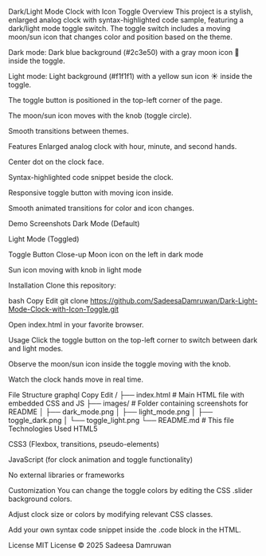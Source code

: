 Dark/Light Mode Clock with Icon Toggle
Overview
This project is a stylish, enlarged analog clock with syntax-highlighted code sample, featuring a dark/light mode toggle switch. The toggle switch includes a moving moon/sun icon that changes color and position based on the theme.

Dark mode: Dark blue background (#2c3e50) with a gray moon icon 🌙 inside the toggle.

Light mode: Light background (#f1f1f1) with a yellow sun icon ☀️ inside the toggle.

The toggle button is positioned in the top-left corner of the page.

The moon/sun icon moves with the knob (toggle circle).

Smooth transitions between themes.

Features
Enlarged analog clock with hour, minute, and second hands.

Center dot on the clock face.

Syntax-highlighted code snippet beside the clock.

Responsive toggle button with moving icon inside.

Smooth animated transitions for color and icon changes.

Demo Screenshots
Dark Mode (Default)

Light Mode (Toggled)

Toggle Button Close-up
Moon icon on the left in dark mode


Sun icon moving with knob in light mode


Installation
Clone this repository:

bash
Copy
Edit
git clone https://github.com/SadeesaDamruwan/Dark-Light-Mode-Clock-with-Icon-Toggle.git

Open index.html in your favorite browser.

Usage
Click the toggle button on the top-left corner to switch between dark and light modes.

Observe the moon/sun icon inside the toggle moving with the knob.

Watch the clock hands move in real time.

File Structure
graphql
Copy
Edit
/
├── index.html        # Main HTML file with embedded CSS and JS
├── images/           # Folder containing screenshots for README
│   ├── dark_mode.png
│   ├── light_mode.png
│   ├── toggle_dark.png
│   └── toggle_light.png
└── README.md         # This file
Technologies Used
HTML5

CSS3 (Flexbox, transitions, pseudo-elements)

JavaScript (for clock animation and toggle functionality)

No external libraries or frameworks

Customization
You can change the toggle colors by editing the CSS .slider background colors.

Adjust clock size or colors by modifying relevant CSS classes.

Add your own syntax code snippet inside the .code block in the HTML.

License
MIT License © 2025 Sadeesa Damruwan

